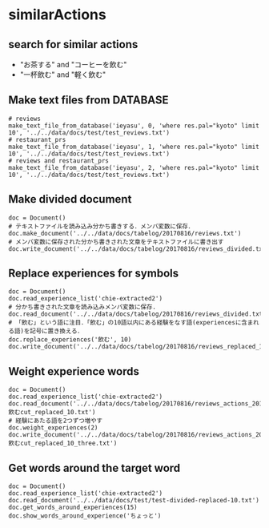 # similarActions

## search for similar actions

* "お茶する" and "コーヒーを飲む"
* "一杯飲む" and "軽く飲む"



## Make text files from DATABASE

```
# reviews
make_text_file_from_database('ieyasu', 0, 'where res.pal="kyoto" limit 10', '../../data/docs/test/test_reviews.txt')
# restaurant_prs
make_text_file_from_database('ieyasu', 1, 'where res.pal="kyoto" limit 10', '../../data/docs/test/test_reviews.txt')
# reviews and restaurant_prs
make_text_file_from_database('ieyasu', 2, 'where res.pal="kyoto" limit 10', '../../data/docs/test/test_reviews.txt')
```

## Make divided document
```
doc = Document()
# テキストファイルを読み込み分かち書きする．メンバ変数に保存．
doc.make_document('../../data/docs/tabelog/20170816/reviews.txt')
# メンバ変数に保存された分かち書きされた文章をテキストファイルに書き出す
doc.write_document('../../data/docs/tabelog/20170816/reviews_divided.txt')
```

## Replace experiences for symbols
```
doc = Document()
doc.read_experience_list('chie-extracted2')
# 分かち書きされた文章を読み込みメンバ変数に保存.
doc.read_document('../../data/docs/tabelog/20170816/reviews_divided.txt')
# 「飲む」という語に注目．「飲む」の10語以内にある経験をなす語(experiencesに含まれる語)を記号に置き換える．
doc.replace_experiences('飲む', 10)
doc.write_document('../../data/docs/tabelog/20170816/reviews_replaced_10.txt')
```

## Weight experience words

```
doc = Document()
doc.read_experience_list('chie-extracted2')
doc.read_document('../../data/docs/tabelog/20170816/reviews_actions_20170607飲むcut_replaced_10.txt')
# 経験にあたる語を2つずつ増やす
doc.weight_experiences(2)
doc.write_document('../../data/docs/tabelog/20170816/reviews_actions_20170607飲むcut_replaced_10_three.txt')
```

## Get words around the target word

```
doc = Document()
doc.read_experience_list('chie-extracted2')
doc.read_document('../../data/docs/test/test-divided-replaced-10.txt')
doc.get_words_around_experiences(15)
doc.show_words_around_experience('ちょっと')
```
